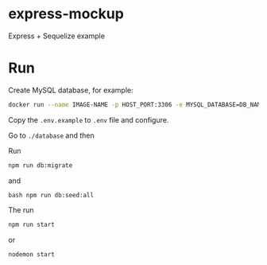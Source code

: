 # express-mockup
Express + Sequelize example

# Run
Create MySQL database, for example:

```bash
docker run --name IMAGE-NAME -p HOST_PORT:3306 -e MYSQL_DATABASE=DB_NAME -e MYSQL_USER=DB_USER -e MYSQL_PASSWORD=PASSWORD -e MYSQL_ROOT_PASSWORD=PASSWORD -d mysql:5.7
```

Copy the `.env.example` to `.env` file and configure.

Go to ```./database``` and then

Run 
```bash 
npm run db:migrate
```
and 
```
bash npm run db:seed:all
```

The run 
```bash
npm run start
```
or
```bash
nodemon start
```